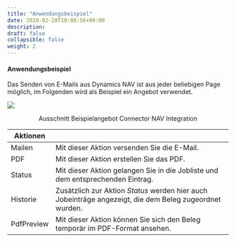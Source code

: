 ```yaml
---
title: "Anwendungsbeispiel"
date: 2020-02-28T10:08:56+09:00
description: 
draft: false
collapsible: false
weight: 2
---
```


#### Anwendungsbeispiel

Das Senden von E-Mails aus Dynamics NAV ist aus jeder beliebigen Page möglich, im Folgenden wird als Beispiel ein Angebot verwendet.

![](/images/connectornav/mail/beispiel.png)<center>Ausschnitt Beispielangebot Connector NAV Integration</center>  

|Aktionen | |
|---|---|
| Mailen     | Mit dieser Aktion versenden Sie die E-Mail.                                                             |
| PDF        | Mit dieser Aktion erstellen Sie das PDF.                                                                |
| Status     | Mit dieser Aktion gelangen Sie in die Jobliste und dem entsprechenden Eintrag.                          |
| Historie   | Zusätzlich zur Aktion *Status* werden hier auch Jobeinträge angezeigt, die dem Beleg zugeordnet wurden. |
| PdfPreview | Mit dieser Aktion können Sie sich den Beleg temporär im PDF-Format ansehen.                             |